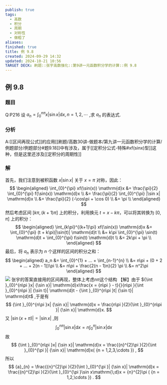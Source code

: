 ```yaml
---
publish: true
tags:
  - 高数
  - 积分
  - 周期
  - 对称性
  - 做粗了
aliases: 
finished: true
title: 例 9.8
created: 2024-09-29 14:32
updated: 2024-10-21 10:56
TARGET DECK: 刷题::张宇高数强化::第9讲一元函数积分学的计算::例 9.8
---
```

## 例 9.8
### 题目
Q:P216 设 ${a}_{n} = {\int }_{0}^{n\pi }x| {\sin x}| \mathrm{d}x, n = 1,2,\cdots$ ,求 ${a}_{n}$ 的表达式.
### 分析
A:[[区间再现公式]]的应用[[刷题/高数30讲-做题本/第九讲一元函数积分学的计算/例题部分/例题部分#题9.18]]中有涉及，属于[[定积分公式-特殊#xf(sinx)型]]这种，但是这里还涉及[[定积分的周期性]]
### 解 
首先，我们注意到被积函数 $x|\sin x|$ 关于 $x = \pi$ 对称，因此：
$$
\begin{aligned}
\int_{0}^{\pi} xf(\sin(x)) \mathrm{d}x &= \frac{\pi}{2} \int_{0}^{\pi} f(\sin(x)) \mathrm{d}x   \\
&= \frac{\pi}{2}  \int_{0}^{\pi} |\sin x| \mathrm{d}x   \\
&= \frac{\pi}{2}  (-\cos\pi + \cos 0)  \\
&= \pi \\
\end{aligned}
$$
然后考虑区间 $[k\pi, (k+1)\pi]$ 上的积分，利用换元 $t = x - k\pi$，可以将其转换为 $[0, \pi]$ 上的积分：
$$
\begin{aligned}
\int_{k\pi}^{(k+1)\pi} xf(\sin(x)) \mathrm{d}x &= \int_{0}^{\pi} (t + k\pi)|\sin(t)| \mathrm{d}t  \\
&= k\pi \int_{0}^{\pi} \sin(t) \mathrm{d}t + \int_{0}^{\pi} t\sin(t) \mathrm{d}t  \\
&= 2k\pi + \pi \\
\end{aligned}
$$
最后，将 $a_n$ 表示为 $n$ 个这样的区间的积分之和：
$$
\begin{aligned}
a_n &= \int_{0}^{1} + ... + \int_{n-1}^{n} \\
&=  n\pi + (0 + 2 + ... + 2(n - 1))\pi \\
&= n\pi + \frac{2(n - 1)n}{2} \pi \\
&= n^2\pi
\end{aligned}
$$
![](https://img.hwenyi.live/202410211854327.webp)
张宇的答案直接用的区间再现，整体上考虑$n\pi$这个结构
【解】由于 ${\int }_{0}^{n\pi }x| {\sin x}| \mathrm{d}x\frac{x = {n\pi } - t}{}{n\pi }{\int }_{0}^{n\pi }| {\sin t}| \mathrm{d}t - {\int }_{0}^{n\pi }t| {\sin t}| \mathrm{d}t$ ,于是有
$$
{\int }_{0}^{n\pi }x| {\sin x}| \mathrm{d}x = \frac{n\pi }{2}{\int }_{0}^{n\pi }| {\sin x}| \mathrm{d}x.
$$
又 $| {\sin ( {x + \pi }) }| = | {\sin x}|$ ,则
$$
{\int }_{0}^{n\pi }| {\sin x}| \mathrm{d}x = n{\int }_{0}^{\pi }| {\sin x}| \mathrm{d}x
$$
故
$$
{\int }_{0}^{n\pi }x| {\sin x}| \mathrm{d}x = \frac{{n}^{2}\pi }{2}{\int }_{0}^{\pi }| {\sin x}| \mathrm{d}x( {n = 1,2,3,\cdots }) ,
$$
所以
$$
{a}_{n} = \frac{{n}^{2}\pi }{2}{\int }_{0}^{\pi }| {\sin x}| \mathrm{d}x = \frac{{n}^{2}\pi }{2}{\int }_{0}^{\pi }\sin x\mathrm{\;d}x = {n}^{2}\pi ( {n = 1,2,\cdots }) .
$$

